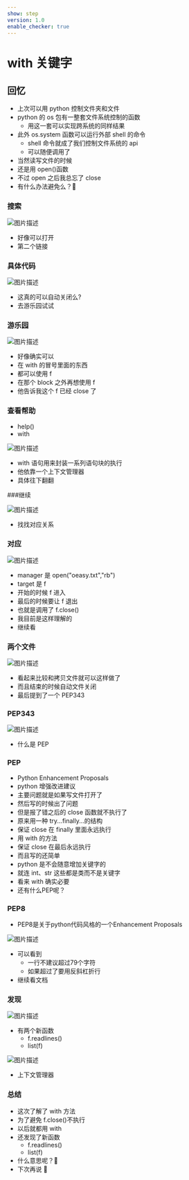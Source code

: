 ```yaml
---
show: step
version: 1.0
enable_checker: true
---
```


# with 关键字

## 回忆

- 上次可以用 python 控制文件夹和文件
- python 的 os 包有一整套文件系统控制的函数
  - 用这一套可以实现跨系统的同样结果
- 此外 os.system 函数可以运行外部 shell 的命令
  - shell 命令就成了我们控制文件系统的 api
  - 可以随便调用了
- 当然读写文件的时候
- 还是用 open()函数
- 不过 open 之后我总忘了 close
- 有什么办法避免么？🤔

### 搜索

![图片描述](https://doc.shiyanlou.com/courses/uid1190679-20210827-1630050072740)

- 好像可以打开
- 第二个链接

### 具体代码

![图片描述](https://doc.shiyanlou.com/courses/uid1190679-20210827-1630050173668)

- 这真的可以自动关闭么?
- 去游乐园试试

### 游乐园

![图片描述](https://doc.shiyanlou.com/courses/uid1190679-20210827-1630050264651)

- 好像确实可以
- 在 with 的冒号里面的东西
- 都可以使用 f
- 在那个 block 之外再想使用 f
- 他告诉我这个 f 已经 close 了

### 查看帮助

- help()
- with

![图片描述](https://doc.shiyanlou.com/courses/uid1190679-20210827-1630050363939)

- with 语句用来封装一系列语句块的执行
- 他依靠一个上下文管理器
- 具体往下翻翻

###继续

![图片描述](https://doc.shiyanlou.com/courses/uid1190679-20210827-1630050768979)

- 找找对应关系

### 对应

![图片描述](https://doc.shiyanlou.com/courses/uid1190679-20210827-1630050916154)

- manager 是 open("oeasy.txt","rb")
- target 是 f
- 开始的时候 f 进入
- 最后的时候要让 f 退出
- 也就是调用了 f.close()
- 我目前是这样理解的
- 继续看

### 两个文件

![图片描述](https://doc.shiyanlou.com/courses/uid1190679-20210827-1630051229041)

- 看起来比较和拷贝文件就可以这样做了
- 而且结束的时候自动文件关闭
- 最后提到了一个 PEP343

### PEP343

![图片描述](https://doc.shiyanlou.com/courses/uid1190679-20210827-1630051464479)

- 什么是 PEP

### PEP

- Python Enhancement Proposals
- python 增强改进建议
- 主要问题就是如果写文件打开了
- 然后写的时候出了问题
- 但是报了错之后的 close 函数就不执行了
- 原来用一种 try...finally...的结构
- 保证 close 在 finally 里面永远执行
- 用 with 的方法
- 保证 close 在最后永远执行
- 而且写的还简单
- python 是不会随意增加关键字的
- 就连 int、str 这些都是类而不是关键字
- 看来 with 确实必要
- 还有什么PEP呢？

### PEP8

- PEP8是关于python代码风格的一个Enhancement Proposals

![图片描述](https://doc.shiyanlou.com/courses/uid1190679-20220829-1661737015490)

- 可以看到
	- 一行不建议超过79个字符
	- 如果超过了要用反斜杠折行
- 继续看文档

### 发现

![图片描述](https://doc.shiyanlou.com/courses/uid1190679-20210827-1630052195612)

- 有两个新函数
  - f.readlines()
  - list(f)

![图片描述](https://doc.shiyanlou.com/courses/3584/labs/192174/uid1190679-20250110-1736518125780) 

- 上下文管理器

### 总结

- 这次了解了 with 方法
- 为了避免 f.close()不执行
- 以后就都用 with
- 还发现了新函数
  - f.readlines()
  - list(f)
- 什么意思呢？🤔
- 下次再说 👋
